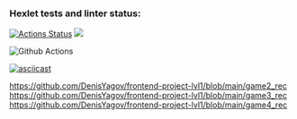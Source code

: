 ### Hexlet tests and linter status:
[![Actions Status](https://github.com/DenisYagov/frontend-project-lvl1/workflows/hexlet-check/badge.svg)](https://github.com/DenisYagov/frontend-project-lvl1/actions)
<a href="https://codeclimate.com/github/codeclimate/codeclimate/maintainability"><img src="https://api.codeclimate.com/v1/badges/a99a88d28ad37a79dbf6/maintainability" /></a>

![Github Actions](https://github.com/DenisYagov/frontend-project-lvl1/actions/workflows/github-actions-demo.yml/badge.svg)

[![asciicast](https://github.com/DenisYagov/frontend-project-lvl1/blob/main/game1_rec)](https://github.com/DenisYagov/frontend-project-lvl1/blob/main/game1_rec)

https://github.com/DenisYagov/frontend-project-lvl1/blob/main/game2_rec
https://github.com/DenisYagov/frontend-project-lvl1/blob/main/game3_rec
https://github.com/DenisYagov/frontend-project-lvl1/blob/main/game4_rec
